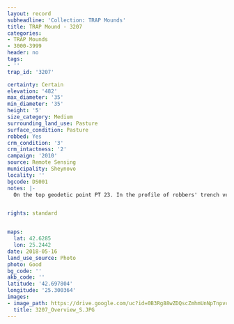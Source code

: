 ```yaml
---
layout: record
subheadline: 'Collection: TRAP Mounds'
title: TRAP Mound - 3207
categories:
- TRAP Mounds
- 3000-3999
header: no
tags:
- ''
trap_id: '3207'

certainty: Certain
elevation: '482'
max_diameter: '35'
min_diameter: '35'
height: '5'
size_category: Medium
surrounding_land_use: Pasture
surface_condition: Pasture
robbed: Yes
crm_condition: '3'
crm_intactness: '2'
campaign: '2010'
source: Remote Sensing
municipality: Sheynovo
locality: ''
bgcode: DS001
notes: |-
  On the top geodetic point PT 23. In the profile of robbers' trench very fine soil with small stones.


rights: standard


maps:
  lat: 42.6285
  lon: 25.2442
date: 2018-05-16
land_use_source: Photo
photo: Good
bg_code: ''
akb_code: ''
latitude: '42.697804'
longitude: '25.300364'
images:
- image_path: https://drive.google.com/uc?id=0B3Rg88wZDQscZmhmUnNpTnpvcUU
  title: 3207_Overview_S.JPG
---
```

